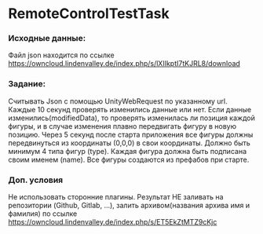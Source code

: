 # RemoteControlTestTask
### Исходные данные:
Файл json находится по ссылке https://owncloud.lindenvalley.de/index.php/s/lXIIkptI7tKJRL8/download 

### Задание:
Считывать Json с помощью UnityWebRequest  по указанному url.
Каждые 10 секунд проверять изменились данные или нет. Если данные изменились(modifiedData), то проверять изменилась ли позиция каждой фигуры, и в случае изменения плавно передвигать фигуру в новую позицию.
Через 5 секунд после старта приложения все фигуры должны  передвинуться из координаты (0,0,0) в свои координаты. 
Должно быть минимум 4 типа фигур (type). 
Каждая фигура должна быть подписана своим именем (name). 
Все фигуры создаются из префабов при старте.

### Доп. условия
Не использовать сторонние плагины.
Результат НЕ заливать на репозитории (Github, Gitlab, ...), залить архивом(названия архива имя и фамилия) по ссылке  https://owncloud.lindenvalley.de/index.php/s/ET5EkZtMTZ9cKjc
